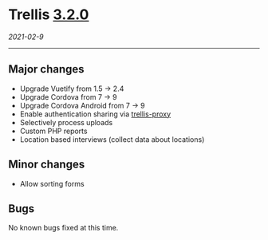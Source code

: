 # Trellis [3.2.0](https://github.com/human-nature-lab/trellis-app/releases/tag/v3.2.0)

*2021-02-9*

---

## Major changes
- Upgrade Vuetify from 1.5 -> 2.4
- Upgrade Cordova from 7 -> 9
- Upgrade Cordova Android from 7 -> 9
- Enable authentication sharing via [trellis-proxy]
- Selectively process uploads
- Custom PHP reports
- Location based interviews (collect data about locations)

## Minor changes
- Allow sorting forms

## Bugs
No known bugs fixed at this time.

[trellis-proxy]: https://github.com/human-nature-lab/trellis-proxy